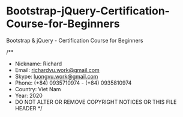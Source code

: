 # Bootstrap-jQuery-Certification-Course-for-Beginners
Bootstrap &amp; jQuery - Certification Course for Beginners

/**
 * Nickname: Richard
 * Email: richardvu.work@gmail.com
 * Skype: luongvu.work@gmail.com
 * Phone: (+84) 0935710974 - (+84) 0935810974
 * Country: Viet Nam
 * Year: 2020
 * DO NOT ALTER OR REMOVE COPYRIGHT NOTICES OR THIS FILE HEADER
 */
